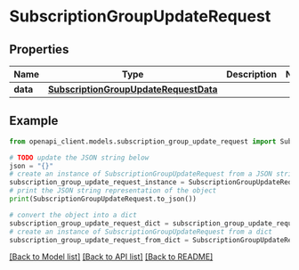 # SubscriptionGroupUpdateRequest


## Properties

Name | Type | Description | Notes
------------ | ------------- | ------------- | -------------
**data** | [**SubscriptionGroupUpdateRequestData**](SubscriptionGroupUpdateRequestData.md) |  | 

## Example

```python
from openapi_client.models.subscription_group_update_request import SubscriptionGroupUpdateRequest

# TODO update the JSON string below
json = "{}"
# create an instance of SubscriptionGroupUpdateRequest from a JSON string
subscription_group_update_request_instance = SubscriptionGroupUpdateRequest.from_json(json)
# print the JSON string representation of the object
print(SubscriptionGroupUpdateRequest.to_json())

# convert the object into a dict
subscription_group_update_request_dict = subscription_group_update_request_instance.to_dict()
# create an instance of SubscriptionGroupUpdateRequest from a dict
subscription_group_update_request_from_dict = SubscriptionGroupUpdateRequest.from_dict(subscription_group_update_request_dict)
```
[[Back to Model list]](../README.md#documentation-for-models) [[Back to API list]](../README.md#documentation-for-api-endpoints) [[Back to README]](../README.md)


